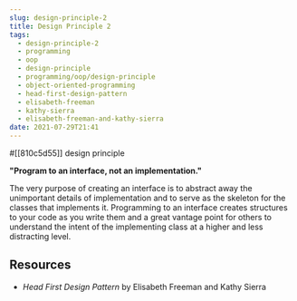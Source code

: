 ```yaml
---
slug: design-principle-2
title: Design Principle 2
tags:
  - design-principle-2
  - programming
  - oop
  - design-principle
  - programming/oop/design-principle
  - object-oriented-programming
  - head-first-design-pattern
  - elisabeth-freeman
  - kathy-sierra
  - elisabeth-freeman-and-kathy-sierra
date: 2021-07-29T21:41
---
```



#[[810c5d55]] design principle

**"Program to an interface, not an implementation."**

The very purpose of creating an interface is to abstract away the unimportant
details of implementation and to serve as the skeleton for the classes that
implements it. Programming to an interface creates structures to your code as
you write them and a great vantage point for others to understand the intent of
the implementing class at a higher and less distracting level.

## Resources

- _Head First Design Pattern_ by Elisabeth Freeman and Kathy Sierra

